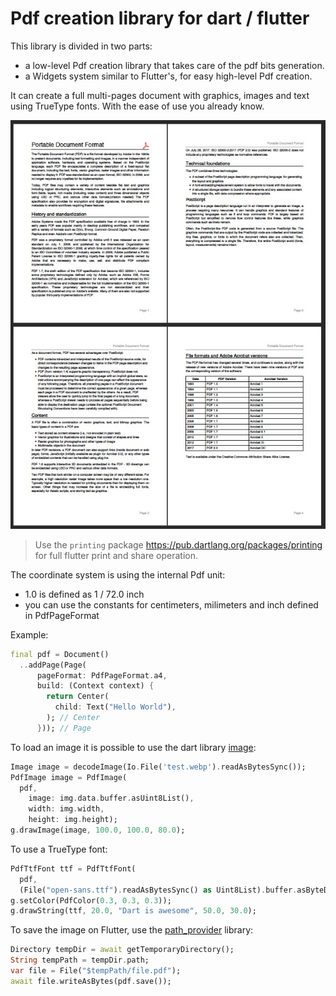 # Pdf creation library for dart / flutter

This library is divided in two parts:

* a low-level Pdf creation library that takes care of the pdf bits generation.
* a Widgets system similar to Flutter's, for easy high-level Pdf creation.

It can create a full multi-pages document with graphics,
images and text using TrueType fonts. With the ease of use you already know.

![Example document](example.jpg)

> Use the `printing` package <https://pub.dartlang.org/packages/printing>
> for full flutter print and share operation.

The coordinate system is using the internal Pdf unit:
 * 1.0 is defined as 1 / 72.0 inch
 * you can use the constants for centimeters, milimeters and inch defined in PdfPageFormat

Example:
```dart
final pdf = Document()
  ..addPage(Page(
      pageFormat: PdfPageFormat.a4,
      build: (Context context) {
        return Center(
          child: Text("Hello World"),
        ); // Center
      })); // Page
```

To load an image it is possible to use the dart library [image](https://pub.dartlang.org/packages/image):

```dart
Image image = decodeImage(Io.File('test.webp').readAsBytesSync());
PdfImage image = PdfImage(
  pdf,
	image: img.data.buffer.asUint8List(),
	width: img.width,
	height: img.height);
g.drawImage(image, 100.0, 100.0, 80.0);
```

To use a TrueType font:

```dart
PdfTtfFont ttf = PdfTtfFont(
  pdf,
  (File("open-sans.ttf").readAsBytesSync() as Uint8List).buffer.asByteData());
g.setColor(PdfColor(0.3, 0.3, 0.3));
g.drawString(ttf, 20.0, "Dart is awesome", 50.0, 30.0);
```

To save the image on Flutter, use the [path_provider](https://pub.dartlang.org/packages/path_provider) library:

```dart
Directory tempDir = await getTemporaryDirectory();
String tempPath = tempDir.path;
var file = File("$tempPath/file.pdf");
await file.writeAsBytes(pdf.save());
```
